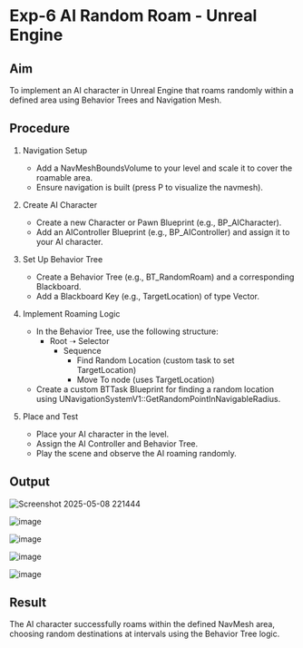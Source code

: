 # Exp-6 AI Random Roam - Unreal Engine

## Aim
To implement an AI character in Unreal Engine that roams randomly within a defined area using Behavior Trees and Navigation Mesh.

## Procedure

1. Navigation Setup
   - Add a NavMeshBoundsVolume to your level and scale it to cover the roamable area.
   - Ensure navigation is built (press P to visualize the navmesh).

2. Create AI Character
   - Create a new Character or Pawn Blueprint (e.g., BP_AICharacter).
   - Add an AIController Blueprint (e.g., BP_AIController) and assign it to your AI character.

3. Set Up Behavior Tree
   - Create a Behavior Tree (e.g., BT_RandomRoam) and a corresponding Blackboard.
   - Add a Blackboard Key (e.g., TargetLocation) of type Vector.

4. Implement Roaming Logic
   - In the Behavior Tree, use the following structure:
     - Root ➝ Selector
       - Sequence
         - Find Random Location (custom task to set TargetLocation)
         - Move To node (uses TargetLocation)
   - Create a custom BTTask Blueprint for finding a random location using UNavigationSystemV1::GetRandomPointInNavigableRadius.

5. Place and Test
   - Place your AI character in the level.
   - Assign the AI Controller and Behavior Tree.
   - Play the scene and observe the AI roaming randomly.



## Output


![Screenshot 2025-05-08 221444](https://github.com/user-attachments/assets/2bfed4fb-8a19-47e9-9b7f-23fbc1cee889)



![image](https://github.com/user-attachments/assets/286ac6c8-e8a1-4d75-b03f-c5bc78b75f17)



![image](https://github.com/user-attachments/assets/792fcfa6-da04-4187-9ea6-fa756a158de6)



![image](https://github.com/user-attachments/assets/479bd6be-0a5a-43cc-8d44-b5be25f5ee0e)


![image](https://github.com/user-attachments/assets/ce3e04b6-4581-4669-8225-01837f12f8f5)



## Result
The AI character successfully roams within the defined NavMesh area, choosing random destinations at intervals using the Behavior Tree logic.
